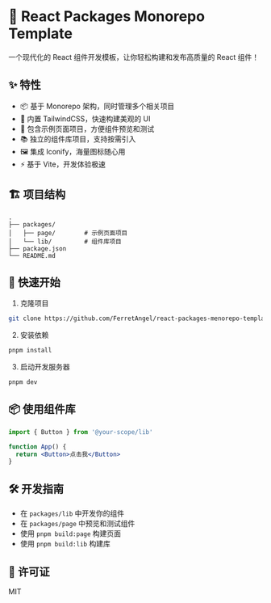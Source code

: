 # 🚀 React Packages Monorepo Template

一个现代化的 React 组件开发模板，让你轻松构建和发布高质量的 React 组件！

## ✨ 特性

- 📦 基于 Monorepo 架构，同时管理多个相关项目
- 🎨 内置 TailwindCSS，快速构建美观的 UI
- 🎯 包含示例页面项目，方便组件预览和测试
- 📚 独立的组件库项目，支持按需引入
- 🖼️ 集成 Iconify，海量图标随心用
- ⚡️ 基于 Vite，开发体验极速

## 🏗️ 项目结构

```
.
├── packages/
│   ├── page/        # 示例页面项目
│   └── lib/         # 组件库项目
├── package.json
└── README.md
```

## 🚀 快速开始

1. 克隆项目
```bash
git clone https://github.com/FerretAngel/react-packages-menorepo-template.git
```

2. 安装依赖
```bash
pnpm install
```

3. 启动开发服务器
```bash
pnpm dev
```

## 📦 使用组件库

```jsx
import { Button } from '@your-scope/lib'

function App() {
  return <Button>点击我</Button>
}
```

## 🛠️ 开发指南

- 在 `packages/lib` 中开发你的组件
- 在 `packages/page` 中预览和测试组件
- 使用 `pnpm build:page` 构建页面
- 使用 `pnpm build:lib` 构建库


## 📄 许可证
MIT
